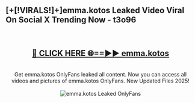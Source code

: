 <h2>[+[!VIRALS!]+]emma.kotos Leaked Video Viral On Social X Trending Now - t3o96</h2>
<br>
<div align="center">
<h2><a href="https://libra.edu.pl?emma.kotos" rel="nofollow">🔴 CLICK HERE 🌐==►► emma.kotos</a></h2>
<br>
Get emma.kotos OnlyFans leaked all content. Now you can access all videos and pictures of emma.kotos OnlyFans. New Updated Files 2025!
<br>
<br>
<a href="https://libra.edu.pl?emma.kotos" rel="nofollow" data-target="animated-image.originalLink"><img src="https://i.ibb.co.com/WyWwxjT/player-gif2.gif" alt="emma.kotos Leaked OnlyFans" style="max-width: 100%; display: inline-block;" data-target="animated-image.originalImage"></a>
</div>
<br>